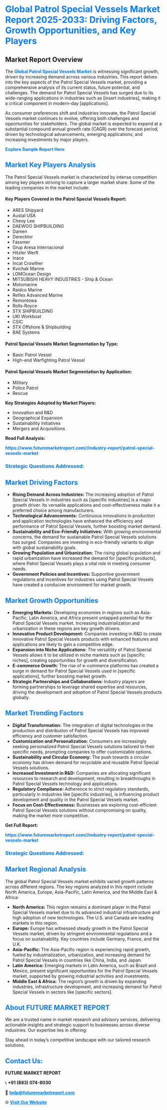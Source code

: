 <h1 style="color: #007BFF;">Global Patrol Special Vessels Market Report 2025-2033: Driving Factors, Growth Opportunities, and Key Players</h1>

<section id="overview">
<h2>Market Report Overview</h2>
<p>The <a href="https://www.futuremarketreport.com//industry-report/patrol-special-vessels-market" style="color: #007BFF; text-decoration: none;"><strong>Global Patrol Special Vessels Market</strong></a> is witnessing significant growth, driven by increasing demand across various industries. This report delves into the key aspects of the Patrol Special Vessels market, providing a comprehensive analysis of its current status, future potential, and challenges. The demand for Patrol Special Vessels has surged due to its wide-ranging applications in industries such as [insert industries], making it a critical component in modern-day [applications].</p>
<p>As consumer preferences shift and industries innovate, the Patrol Special Vessels market continues to evolve, offering both challenges and opportunities for stakeholders. The global market is expected to expand at a substantial compound annual growth rate (CAGR) over the forecast period, driven by technological advancements, emerging applications, and increasing investments by major players.</p>
</section>

<section id="overview">
<p><a href="https://www.futuremarketreport.com//request-sample/reportId=46051" style="color: #007BFF; text-decoration: none;"><strong>Explore Sample Report Here</strong></a></p>
</section>

<section id="key-players">
<h2 style="color: #007BFF;">Market Key Players Analysis</h2>
<p>The Patrol Special Vessels market is characterized by intense competition among key players striving to capture a larger market share. Some of the leading companies in the market include:</p>
<h4>Key Players Covered in the Patrol Special Vessels Report:</h4>
<ul><li>ARES Shipyard</li><li>Austal USA</li><li>Cheoy Lee</li><li>DAEWOO SHIPBUILDING</li><li>Damen</li><li>Derecktor</li><li>Fassmer</li><li>Grup Aresa Internacional</li><li>Hitzler Werft</li><li>Inace</li><li>Incat Crowther</li><li>Kvichak Marine</li><li>LOMOcean Design</li><li>MITSUBISHI HEAVY INDUSTRIES - Ship &amp; Ocean</li><li>Motomarine</li><li>Raidco Marine</li><li>Reflex Advanced Marine</li><li>Remontowa</li><li>Rolls-Royce</li><li>STX SHIPBUILDING</li><li>UKI Workboat</li><li>CSIC</li><li>STX Offshore &amp; Shipbuilding</li><li>BAE Systems</li></ul>
<h4>Patrol Special Vessels Market Segmentation by Type:</h4>
<ul><li>Basic Patrol Vessel</li><li>High-end Warfighting Patrol Vessel</li></ul>

<h4>Patrol Special Vessels Market Segmentation by Application:</h4>
<ul><li>Military</li><li>Police Patrol</li><li>Rescue</li></ul>
<p><strong>Key Strategies Adopted by Market Players:</strong></p>
<ul>
<li>Innovation and R&D</li>
<li>Geographical Expansion</li>
<li>Sustainability Initiatives</li>
<li>Mergers and Acquisitions</li>
</ul>
</section>

<section>
<p><strong>Read Full Analysis: </strong></p><a href="https://www.futuremarketreport.com//industry-report/patrol-special-vessels-market" style="color: #007BFF; text-decoration: none;"><strong>https://www.futuremarketreport.com//industry-report/patrol-special-vessels-market</strong></a>
<h3 style="color: #007BFF;">Strategic Questions Addressed:</h3>
</section>

<section id="driving-factors">
<h2 style="color: #007BFF;">Market Driving Factors</h2>
<ul>
<li><strong>Rising Demand Across Industries:</strong> The increasing adoption of Patrol Special Vessels in industries such as [specific industries] is a major growth driver. Its versatile applications and cost-effectiveness make it a preferred choice among manufacturers.</li>
<li><strong>Technological Advancements:</strong> Continuous innovations in production and application technologies have enhanced the efficiency and performance of Patrol Special Vessels, further boosting market demand.</li>
<li><strong>Sustainability and Eco-Friendly Initiatives:</strong> With growing environmental concerns, the demand for sustainable Patrol Special Vessels solutions has surged. Companies are investing in eco-friendly variants to align with global sustainability goals.</li>
<li><strong>Growing Population and Urbanization:</strong> The rising global population and rapid urbanization have increased the demand for [specific products], where Patrol Special Vessels plays a vital role in meeting consumer needs.</li>
<li><strong>Government Policies and Incentives:</strong> Supportive government regulations and incentives for industries using Patrol Special Vessels have created a conducive environment for market growth.</li>
</ul>
</section>

<section id="growth-opportunities">
<h2 style="color: #007BFF;">Market Growth Opportunities</h2>
<ul>
<li><strong>Emerging Markets:</strong> Developing economies in regions such as Asia-Pacific, Latin America, and Africa present untapped potential for the Patrol Special Vessels market. Increasing industrialization and urbanization in these regions are key growth drivers.</li>
<li><strong>Innovative Product Development:</strong> Companies investing in R&D to create innovative Patrol Special Vessels products with enhanced features and applications are likely to gain a competitive edge.</li>
<li><strong>Expansion into Niche Applications:</strong> The versatility of Patrol Special Vessels allows it to be utilized in niche markets such as [specific niches], creating opportunities for growth and diversification.</li>
<li><strong>E-commerce Growth:</strong> The rise of e-commerce platforms has created a surge in demand for Patrol Special Vessels used in [specific applications], further boosting market growth.</li>
<li><strong>Strategic Partnerships and Collaborations:</strong> Industry players are forming partnerships to leverage shared expertise and resources, driving the development and adoption of Patrol Special Vessels products globally.</li>
</ul>
</section>

<section id="trending-factors">
<h2 style="color: #007BFF;">Market Trending Factors</h2>
<ul>
<li><strong>Digital Transformation:</strong> The integration of digital technologies in the production and distribution of Patrol Special Vessels has improved efficiency and customer satisfaction.</li>
<li><strong>Customization and Personalization:</strong> Consumers are increasingly seeking personalized Patrol Special Vessels solutions tailored to their specific needs, prompting companies to offer customizable options.</li>
<li><strong>Sustainability and Circular Economy:</strong> The push towards a circular economy has driven demand for recyclable and reusable Patrol Special Vessels solutions.</li>
<li><strong>Increased Investment in R&D:</strong> Companies are allocating significant resources to research and development, resulting in breakthroughs in Patrol Special Vessels technology and applications.</li>
<li><strong>Regulatory Compliance:</strong> Adherence to strict regulatory standards, particularly in industries like [specific industries], is influencing product development and quality in the Patrol Special Vessels market.</li>
<li><strong>Focus on Cost-Effectiveness:</strong> Businesses are exploring cost-efficient Patrol Special Vessels solutions without compromising on quality, making the market more competitive.</li>
</ul>
</section>

<section>
<p><strong>Get Full Report: </strong></p><a href="https://www.futuremarketreport.com//industry-report/patrol-special-vessels-market" style="color: #007BFF; text-decoration: none;"><strong>https://www.futuremarketreport.com//industry-report/patrol-special-vessels-market</strong></a>
<h3 style="color: #007BFF;">Strategic Questions Addressed:</h3>
</section>


<section id="regional-analysis">
<h2 style="color: #007BFF;">Market Regional Analysis</h2>
<p>The global Patrol Special Vessels market exhibits varied growth patterns across different regions. The key regions analyzed in this report include North America, Europe, Asia-Pacific, Latin America, and the Middle East & Africa:</p>
<ul>
<li><strong>North America:</strong> This region remains a dominant player in the Patrol Special Vessels market due to its advanced industrial infrastructure and high adoption of new technologies. The U.S. and Canada are leading markets in this region.</li>
<li><strong>Europe:</strong> Europe has witnessed steady growth in the Patrol Special Vessels market, driven by stringent environmental regulations and a focus on sustainability. Key countries include Germany, France, and the U.K.</li>
<li><strong>Asia-Pacific:</strong> The Asia-Pacific region is experiencing rapid growth, fueled by industrialization, urbanization, and increasing demand for Patrol Special Vessels in countries like China, India, and Japan.</li>
<li><strong>Latin America:</strong> Emerging markets in Latin America, such as Brazil and Mexico, present significant opportunities for the Patrol Special Vessels market, supported by growing industrial activities and investments.</li>
<li><strong>Middle East & Africa:</strong> The region’s growth is driven by expanding industries, infrastructure development, and increasing demand for Patrol Special Vessels in sectors like [specific sectors].</li>
</ul>
</section>

<footer>
<h2 style="color: #007BFF;">About FUTURE MARKET REPORT</h2>
<p>We are a trusted name in market research and advisory services, delivering actionable insights and strategic support to businesses across diverse industries. Our expertise lies in offering:</p>

<p>Stay ahead in today’s competitive landscape with our tailored research solutions.</p>

<h2 style="color: #007BFF;">Contact Us:</h2>
<p><strong>FUTURE MARKET REPORT</strong></p>
<p>📞 <strong>+91 (883) 074-8030</strong></p>
<p>📧 <strong><a href="mailto:help@futuremarketreport.com" style="color: #007BFF;">help@futuremarketreport.com</a></strong></p>
<p>🌐 <strong><a href="https://www.futuremarketreport.com/" style="color: #007BFF;">Visit Our Website</a></strong></p>
</footer>